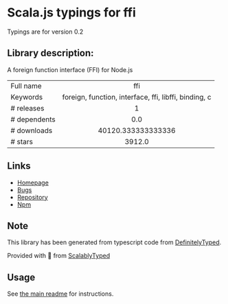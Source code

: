 
# Scala.js typings for ffi

Typings are for version 0.2

## Library description:
A foreign function interface (FFI) for Node.js

|                    |                 |
| ------------------ | :-------------: |
| Full name          | ffi |
| Keywords           | foreign, function, interface, ffi, libffi, binding, c |
| # releases         | 1 |
| # dependents       | 0.0 |
| # downloads        | 40120.333333333336 |
| # stars            | 3912.0 |

## Links
- [Homepage](http://github.com/node-ffi/node-ffi)
- [Bugs](http://github.com/node-ffi/node-ffi/issues)
- [Repository](https://github.com/node-ffi/node-ffi)
- [Npm](https://www.npmjs.com/package/ffi)
    


## Note
This library has been generated from typescript code from [DefinitelyTyped](https://definitelytyped.org).

Provided with :purple_heart: from [ScalablyTyped](https://github.com/oyvindberg/ScalablyTyped)

## Usage
See [the main readme](../../readme.md) for instructions.


